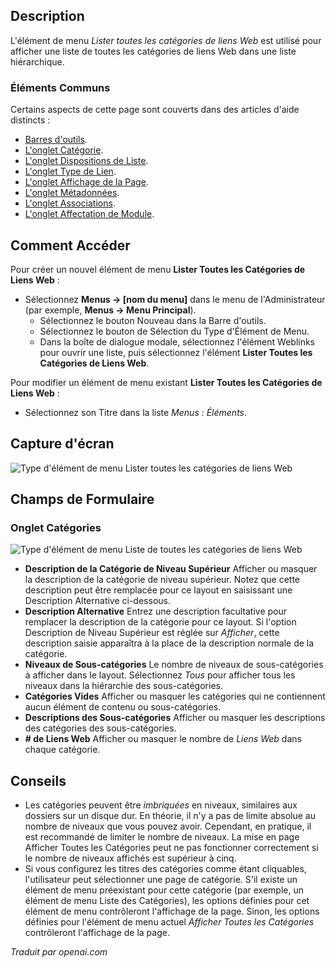<!-- Filename: Help4.x:Menus_Menu_Item_Weblink_Categories  / Display title: Lister toutes les catégories de liens Web -->

## Description

L'élément de menu *Lister toutes les catégories de liens Web* est utilisé pour afficher une liste de toutes les catégories de liens Web dans une liste hiérarchique. 

### Éléments Communs

Certains aspects de cette page sont couverts dans des articles d'aide distincts :

* [Barres d'outils](jdocmanual?article=help/common-elements/toolbars).
* [L'onglet Catégorie](jdocmanual?article=help/menu-items-common/menu-item-category).
* [L'onglet Dispositions de Liste](jdocmanual?article=help/menu-items-common/menu-item-list-layouts).
* [L'onglet Type de Lien](jdocmanual?article=help/menu-items-common/menu-item-link-type).
* [L'onglet Affichage de la Page](jdocmanual?article=help/menu-items-common/menu-item-page-display).
* [L'onglet Métadonnées](jdocmanual?article=help/menu-items-common/menu-item-metadata).
* [L'onglet Associations](jdocmanual?article=help/common-elements/edit-associations).
* [L'onglet Affectation de Module](jdocmanual?article=help/menu-items-common/menu-item-module-assignment).

## Comment Accéder 

Pour créer un nouvel élément de menu **Lister Toutes les Catégories de Liens Web** :

- Sélectionnez **Menus → \[nom du menu\]** dans le menu de l'Administrateur (par exemple, **Menus → Menu Principal**).
  - Sélectionnez le bouton Nouveau dans la Barre d'outils.
  - Sélectionnez le bouton de Sélection du Type d'Élément de Menu.
  - Dans la boîte de dialogue modale, sélectionnez l'élément Weblinks pour ouvrir une liste, puis sélectionnez l'élément **Lister Toutes les Catégories de Liens Web**.

Pour modifier un élément de menu existant **Lister Toutes les Catégories de Liens Web** :

- Sélectionnez son Titre dans la liste *Menus : Éléments*.

## Capture d'écran

![Type d'élément de menu Lister toutes les catégories de liens Web](../../../fr/images/menu-items/weblinks-list-all-web-link-categories-details-tab.png)

## Champs de Formulaire

### Onglet Catégories

![Type d'élément de menu Liste de toutes les catégories de liens Web](../../../fr/images/menu-items/weblinks-list-all-web-link-categories-categories-tab.png)

- **Description de la Catégorie de Niveau Supérieur** Afficher ou masquer la description de la catégorie de niveau supérieur. Notez que cette description peut être remplacée pour ce layout en saisissant une Description Alternative ci-dessous.
- **Description Alternative** Entrez une description facultative pour remplacer la description de la catégorie pour ce layout. Si l'option Description de Niveau Supérieur est réglée sur *Afficher*, cette description saisie apparaîtra à la place de la description normale de la catégorie.
- **Niveaux de Sous-catégories** Le nombre de niveaux de sous-catégories à afficher dans le layout. Sélectionnez *Tous* pour afficher tous les niveaux dans la hiérarchie des sous-catégories.
- **Catégories Vides** Afficher ou masquer les catégories qui ne contiennent aucun élément de contenu ou sous-catégories.
- **Descriptions des Sous-catégories** Afficher ou masquer les descriptions des catégories des sous-catégories.
- **\# de Liens Web** Afficher ou masquer le nombre de *Liens Web* dans chaque catégorie.

## Conseils

- Les catégories peuvent être *imbriquées* en niveaux, similaires aux dossiers sur un disque dur. En théorie, il n'y a pas de limite absolue au nombre de niveaux que vous pouvez avoir. Cependant, en pratique, il est recommandé de limiter le nombre de niveaux. La mise en page Afficher Toutes les Catégories peut ne pas fonctionner correctement si le nombre de niveaux affichés est supérieur à cinq.
- Si vous configurez les titres des catégories comme étant cliquables, l'utilisateur peut sélectionner une page de catégorie. S'il existe un élément de menu préexistant pour cette catégorie (par exemple, un élément de menu Liste des Catégories), les options définies pour cet élément de menu contrôleront l'affichage de la page. Sinon, les options définies pour l'élément de menu actuel *Afficher Toutes les Catégories* contrôleront l'affichage de la page.

*Traduit par openai.com*

